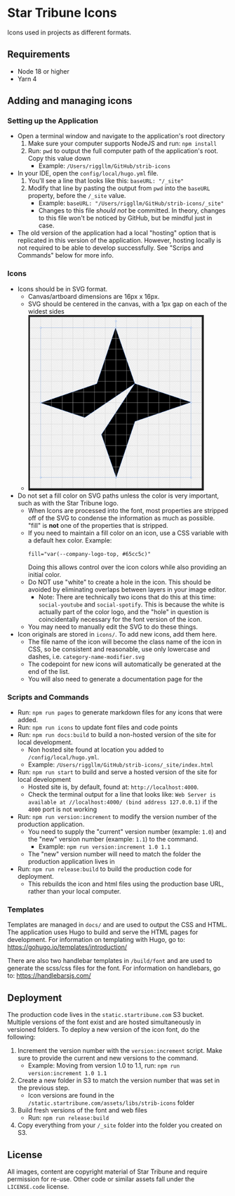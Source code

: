 # Star Tribune Icons

Icons used in projects as different formats.

## Requirements

- Node 18 or higher
- Yarn 4

## Adding and managing icons

### Setting up the Application

* Open a terminal window and navigate to the application's root directory
    1. Make sure your computer supports NodeJS and run: `npm install`
    2. Run: `pwd` to output the full computer path of the application's root. Copy this value down
        * Example: `/Users/riggllm/GitHub/strib-icons`
* In your IDE, open the `config/local/hugo.yml` file.
    1. You'll see a line that looks like this: `baseURL: "/_site"`
    2. Modify that line by pasting the output from `pwd` into the `baseURL` property, before the `/_site` value.
        * Example: `baseURL: "/Users/riggllm/GitHub/strib-icons/_site"`
        * Changes to this file *should not* be committed. In theory, changes to this file won't be noticed by GitHub,
          but be mindful just in case.
* The old version of the application had a local "hosting" option that is replicated in this version of the application.
  However, hosting locally is not required to be able to develop successfully. See "Scrips and Commands" below for more
  info.

### Icons

* Icons should be in SVG format.
    * Canvas/artboard dimensions are 16px x 16px.
    * SVG should be centered in the canvas, with a 1px gap on each of the widest sides
    * <img src="readme-images/artboard-gap-example.png" width="400" height="400" /> 
* Do not set a fill color on SVG paths unless the color is very important, such as with the Star Tribune logo.
    * When Icons are processed into the font, most properties are stripped off of the SVG to condense the information as
      much as possible. "fill" is **not** one of the properties that is stripped.
    * If you need to maintain a fill color on an icon, use a CSS variable with a default hex color. Example:
      ```
      fill="var(--company-logo-top, #65cc5c)"
      ```
      Doing this allows control over the icon colors while also providing an initial color.
    * Do NOT use "white" to create a hole in the icon. This should be avoided by eliminating overlaps between layers in
      your image editor.
        * Note: There are technically two icons that do this at this time: `social-youtube` and `social-spotify`. This
          is because the white is actually part of the color logo, and the "hole" in question is coincidentally
          necessary for the font version of the icon.
    * You may need to manually edit the SVG to do these things.
* Icon originals are stored in `icons/`. To add new icons, add them here.
    * The file name of the icon will become the class name of the icon in CSS, so be consistent and reasonable, use only
      lowercase and dashes, i.e. `category-name-modifier.svg`
    * The codepoint for new icons will automatically be generated at the end of the list.
    * You will also need to generate a documentation page for the

### Scripts and Commands

* Run: `npm run pages` to generate markdown files for any icons that were added.
* Run: `npm run icons` to update font files and code points
* Run: `npm run docs:build` to build a non-hosted version of the site for local development.
    * Non hosted site found at location you added to `/config/local/hugo.yml`.
    * Example: `/Users/riggllm/GitHub/strib-icons/_site/index.html`
* Run: `npm run start` to build and serve a hosted version of the site for local development
    * Hosted site is, by default, found at: `http://localhost:4000`.
    * Check the terminal output for a line that looks like:
      `Web Server is available at //localhost:4000/ (bind address 127.0.0.1)` if the `4000` port is not working
* Run: `npm run version:increment` to modify the version number of the production application.
    * You need to supply the "current" version number (example: `1.0`) and the "new" version number (example: `1.1`) to
      the command.
        * Example: `npm run version:increment 1.0 1.1`
    * The "new" version number will need to match the folder the production application lives in
* Run: `npm run release:build` to build the production code for deployment.
    * This rebuilds the icon and html files using the production base URL, rather than your local computer.

### Templates

Templates are managed in `docs/` and are used to output the CSS and HTML. The application uses Hugo to build and serve
the HTML pages for development. For information on templating with Hugo, go
to: https://gohugo.io/templates/introduction/

There are also two handlebar templates in `/build/font` and are used to generate the scss/css files for the font. For
information on handlebars, go to: https://handlebarsjs.com/

## Deployment

The production code lives in the `static.startribune.com` S3 bucket. Multiple versions of the font exist and are hosted
simultaneously in versioned folders. To deploy a new version of the icon font, do the following:

1. Increment the version number with the `version:increment` script. Make sure to provide the current and new versions
   to the command.
    * Example: Moving from version 1.0 to 1.1, run: `npm run version:increment 1.0 1.1`
2. Create a new folder in S3 to match the version number that was set in the previous step.
    * Icon versions are found in the `/static.startribune.com/assets/libs/strib-icons` folder
3. Build fresh versions of the font and web files
    * Run: `npm run release:build`
4. Copy everything from your  `/_site` folder into the folder you created on S3.

## License

All images, content are copyright material of Star Tribune and require permission for re-use. Other code or similar
assets fall under the `LICENSE.code` license.
